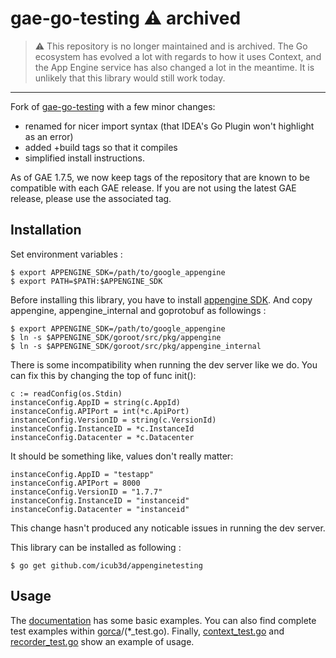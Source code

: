 # gae-go-testing ⚠️ archived

> ⚠️ This repository is no longer maintained and is archived. The Go ecosystem has evolved a lot with regards to how it uses Context, and the App Engine service has also changed a lot in the meantime. It is unlikely that this library would still work today.

---

Fork of [gae-go-testing](https://github.com/tenntenn/gae-go-testing) with a few minor changes:

- renamed for nicer import syntax (that IDEA's Go Plugin won't highlight as an error)
- added +build tags so that it compiles
- simplified install instructions. 

As of GAE 1.7.5, we now keep tags of the repository that are known to
be compatible with each GAE release. If you are not using the latest
GAE release, please use the associated tag.

Installation
------------

Set environment variables :

    $ export APPENGINE_SDK=/path/to/google_appengine
    $ export PATH=$PATH:$APPENGINE_SDK

Before installing this library, you have to install
[appengine SDK](https://developers.google.com/appengine/downloads#Google_App_Engine_SDK_for_Go).
And copy appengine, appengine_internal and goprotobuf as followings :

    $ export APPENGINE_SDK=/path/to/google_appengine
    $ ln -s $APPENGINE_SDK/goroot/src/pkg/appengine
    $ ln -s $APPENGINE_SDK/goroot/src/pkg/appengine_internal


There is some incompatibility when running the dev server like we do. You can fix
this by changing the top of func init():

	c := readConfig(os.Stdin)
	instanceConfig.AppID = string(c.AppId)
	instanceConfig.APIPort = int(*c.ApiPort)
	instanceConfig.VersionID = string(c.VersionId)
	instanceConfig.InstanceID = *c.InstanceId
	instanceConfig.Datacenter = *c.Datacenter

It should be something like, values don't really matter:

	instanceConfig.AppID = "testapp"
	instanceConfig.APIPort = 8000
	instanceConfig.VersionID = "1.7.7"
	instanceConfig.InstanceID = "instanceid"
	instanceConfig.Datacenter = "instanceid"

This change hasn't produced any noticable issues in running the dev server.

This library can be installed as following :

    $ go get github.com/icub3d/appenginetesting


Usage
-----

The
[documentation](http://godoc.org/github.com/icub3d/appenginetesting)
has some basic examples.  You can also find complete test examples
within [gorca](https://github.com/icub3d/gorca)/(*_test.go). Finally,
[context_test.go](https://github.com/icub3d/appenginetesting/blob/master/context_test.go)
and
[recorder_test.go](https://github.com/icub3d/appenginetesting/blob/master/recorder_test.go)
show an example of usage.
